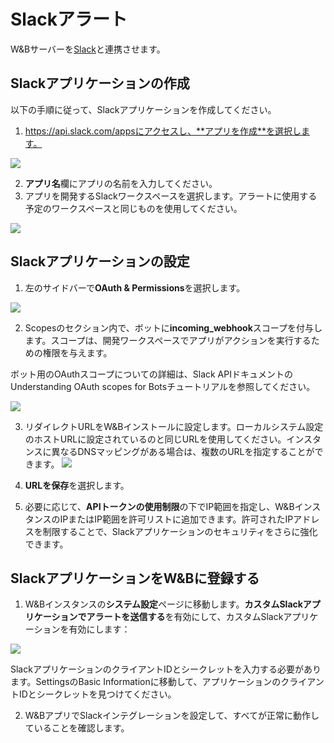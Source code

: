 # Slackアラート

W&Bサーバーを[Slack](https://slack.com/)と連携させます。

## Slackアプリケーションの作成

以下の手順に従って、Slackアプリケーションを作成してください。

1. https://api.slack.com/appsにアクセスし、**アプリを作成**を選択します。

![](/images/hosting/create_an_app.png)

2. **アプリ名**欄にアプリの名前を入力してください。
3. アプリを開発するSlackワークスペースを選択します。アラートに使用する予定のワークスペースと同じものを使用してください。

![](/images/hosting/name_app_workspace.png)

## Slackアプリケーションの設定

1. 左のサイドバーで**OAuth & Permissions**を選択します。

![](/images/hosting/add_an_oath.png)

2. Scopesのセクション内で、ボットに**incoming_webhook**スコープを付与します。スコープは、開発ワークスペースでアプリがアクションを実行するための権限を与えます。

  ボット用のOAuthスコープについての詳細は、Slack APIドキュメントのUnderstanding OAuth scopes for Botsチュートリアルを参照してください。
  
![](/images/hosting/save_urls.png)

3. リダイレクトURLをW&Bインストールに設定します。ローカルシステム設定のホストURLに設定されているのと同じURLを使用してください。インスタンスに異なるDNSマッピングがある場合は、複数のURLを指定することができます。
![](/images/hosting/redirect_urls.png)

4. **URLを保存**を選択します。

5. 必要に応じて、**APIトークンの使用制限**の下でIP範囲を指定し、W&BインスタンスのIPまたはIP範囲を許可リストに追加できます。許可されたIPアドレスを制限することで、Slackアプリケーションのセキュリティをさらに強化できます。

## SlackアプリケーションをW&Bに登録する

1. W&Bインスタンスの**システム設定**ページに移動します。**カスタムSlackアプリケーションでアラートを送信する**を有効にして、カスタムSlackアプリケーションを有効にします：

![](/images/hosting/register_slack_app.png)

SlackアプリケーションのクライアントIDとシークレットを入力する必要があります。SettingsのBasic Informationに移動して、アプリケーションのクライアントIDとシークレットを見つけてください。

2. W&BアプリでSlackインテグレーションを設定して、すべてが正常に動作していることを確認します。